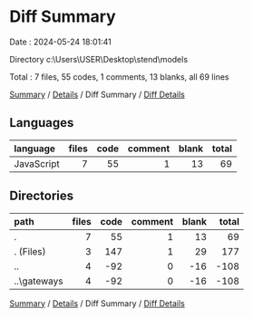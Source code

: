 # Diff Summary

Date : 2024-05-24 18:01:41

Directory c:\\Users\\USER\\Desktop\\stend\\models

Total : 7 files,  55 codes, 1 comments, 13 blanks, all 69 lines

[Summary](results.md) / [Details](details.md) / Diff Summary / [Diff Details](diff-details.md)

## Languages
| language | files | code | comment | blank | total |
| :--- | ---: | ---: | ---: | ---: | ---: |
| JavaScript | 7 | 55 | 1 | 13 | 69 |

## Directories
| path | files | code | comment | blank | total |
| :--- | ---: | ---: | ---: | ---: | ---: |
| . | 7 | 55 | 1 | 13 | 69 |
| . (Files) | 3 | 147 | 1 | 29 | 177 |
| .. | 4 | -92 | 0 | -16 | -108 |
| ..\\gateways | 4 | -92 | 0 | -16 | -108 |

[Summary](results.md) / [Details](details.md) / Diff Summary / [Diff Details](diff-details.md)